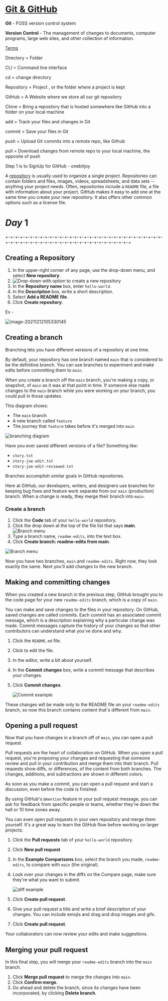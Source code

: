 # **<u>Git & GitHub</u>**

**GIt** - FOSS version control system

**Version Control** - The management of changes to documents, computer programs, large web sites, and other collection of information.



<u>Terms</u>

Directory = Folder

CLI = Command line interface

cd = change directory

Repository = Project , or the folder where a project is kept

GitHub = A Website where we store all our git repository

Clone = Bring a repository that is hosted somewhere like GitHub into a folder on your local machine

add = Track your files and changes in Git

commit = Save your files in Git

push = Upload Git commits into a remote repo, like Github

pull = Download changes from remote repo to your local machine, the opposite of push





Step 1 is to SignUp for GitHub - onebitjoy



A <u>repository</u> is usually used to organize a single project. Repositories can contain folders and files, images, videos, spreadsheets, and data sets -- anything your project needs. Often, repositories include a `README` file, a file with information about your project. GitHub makes it easy to add one at the same time you create your new repository. It also offers other common options such as a license file.

# *Day* 1

+-+-+-+-+-+-+-+-+-+-+-+-+-+-+-+-+-+-+-+-+-+-+-+-+-+-+-+-+-+-+-+-+-+-+-+-+-+-+-+-+-+-+-+-+-+-+-+-+-+-+-+-+-+-+-+-+-+

## Creating a Repository

1. In the upper-right corner of any page, use the drop-down menu, and select **New repository**.
2. ![Drop-down with option to create a new repository](https://docs.github.com/assets/cb-11427/images/help/repository/repo-create.png)
3. In the **Repository name** box, enter `hello-world`.
4. In the **Description** box, write a short description.
5. Select **Add a README file**.
6. Click **Create repository**.

Ex - 

![image-20211212105330145](C:\Users\Abhishek\AppData\Roaming\Typora\typora-user-images\image-20211212105330145.png)







## Creating a branch

Branching lets you have different versions of a repository at one time.

By default, your repository has one branch named `main` that is considered to be the definitive branch. You can use branches to experiment and make edits before committing them to `main`.

When you create a branch off the `main` branch, you're making a copy, or snapshot, of `main` as it was at that point in time. If someone else made changes to the `main` branch while you were working on your branch, you could pull in those updates.

This diagram shows:

- The `main` branch
- A new branch called `feature`
- The journey that `feature` takes before it's merged into `main`

![branching diagram](https://docs.github.com/assets/cb-24632/images/help/repository/branching.png)

Have you ever saved different versions of a file? Something like:

- `story.txt`
- `story-joe-edit.txt`
- `story-joe-edit-reviewed.txt`

Branches accomplish similar goals in GitHub repositories.

Here at GitHub, our developers, writers, and designers use branches for keeping bug fixes and feature work separate from our `main` (production) branch. When a change is ready, they merge their branch into `main`.



### Create a branch

1. Click the **Code** tab of your `hello-world` repository.
2. Click the drop down at the top of the file list that says **main**.![Branch menu](https://docs.github.com/assets/cb-6253/images/help/branch/branch-selection-dropdown.png)
3. Type a branch name, `readme-edits`, into the text box.
4. Click **Create branch: readme-edits from main**.

![Branch menu](https://docs.github.com/assets/cb-27418/images/help/repository/new-branch.png)

Now you have two branches, `main` and `readme-edits`. Right now, they look exactly the same. Next you'll add changes to the new branch.



## Making and committing changes

When you created a new branch in the previous step, GitHub brought you to the code page for your new `readme-edits` branch, which is a copy of `main`.

You can make and save changes to the files in your repository. On GitHub, saved changes are called commits. Each commit has an associated commit message, which is a description explaining why a particular change was made. Commit messages capture the history of your changes so that other contributors can understand what you’ve done and why.

1. Click the `README.md` file.

2. Click to edit the file.

3. In the editor, write a bit about yourself.

4. In the **Commit changes** box, write a commit message that describes your changes.

5. Click **Commit changes**.

   ![Commit example](https://docs.github.com/assets/cb-75138/images/help/repository/first-commit.png)

These changes will be made only to the README file on your `readme-edits` branch, so now this branch contains content that's different from `main`.



## Opening a pull request

Now that you have changes in a branch off of `main`, you can open a pull request.

Pull requests are the heart of collaboration on GitHub. When you open a pull request, you're proposing your changes and requesting that someone review and pull in your contribution and merge them into their branch. Pull requests show diffs, or differences, of the content from both branches. The changes, additions, and subtractions are shown in different colors.

As soon as you make a commit, you can open a pull request and start a discussion, even before the code is finished.

By using GitHub's `@mention` feature in your pull request message, you can ask for feedback from specific people or teams, whether they're down the hall or 10 time zones away.

You can even open pull requests in your own repository and merge them yourself. It's a great way to learn the GitHub flow before working on larger projects.

1. Click the **Pull requests** tab of your `hello-world` repository.

2. Click **New pull request**

3. In the **Example Comparisons** box, select the branch you made, `readme-edits`, to compare with `main` (the original).

4. Look over your changes in the diffs on the Compare page, make sure they're what you want to submit.

   ![diff example](https://docs.github.com/assets/cb-32983/images/help/repository/diffs.png)

5. Click **Create pull request**.

6. Give your pull request a title and write a brief description of your changes. You can include emojis and drag and drop images and gifs.

7. Click **Create pull request**.

Your collaborators can now review your edits and make suggestions.

## Merging your pull request

In this final step, you will merge your `readme-edits` branch into the `main` branch.

1. Click **Merge pull request** to merge the changes into `main`.
2. Click **Confirm merge**.
3. Go ahead and delete the branch, since its changes have been incorporated, by clicking **Delete branch**.